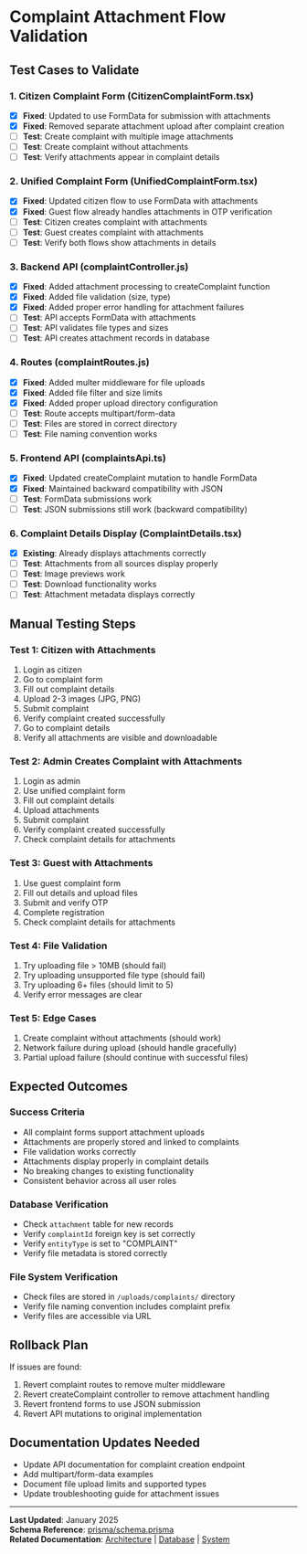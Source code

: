 # Complaint Attachment Flow Validation

## Test Cases to Validate

### 1. Citizen Complaint Form (CitizenComplaintForm.tsx)
- [x] **Fixed**: Updated to use FormData for submission with attachments
- [x] **Fixed**: Removed separate attachment upload after complaint creation
- [ ] **Test**: Create complaint with multiple image attachments
- [ ] **Test**: Create complaint without attachments
- [ ] **Test**: Verify attachments appear in complaint details

### 2. Unified Complaint Form (UnifiedComplaintForm.tsx)
- [x] **Fixed**: Updated citizen flow to use FormData with attachments
- [x] **Fixed**: Guest flow already handles attachments in OTP verification
- [ ] **Test**: Citizen creates complaint with attachments
- [ ] **Test**: Guest creates complaint with attachments
- [ ] **Test**: Verify both flows show attachments in details

### 3. Backend API (complaintController.js)
- [x] **Fixed**: Added attachment processing to createComplaint function
- [x] **Fixed**: Added file validation (size, type)
- [x] **Fixed**: Added proper error handling for attachment failures
- [ ] **Test**: API accepts FormData with attachments
- [ ] **Test**: API validates file types and sizes
- [ ] **Test**: API creates attachment records in database

### 4. Routes (complaintRoutes.js)
- [x] **Fixed**: Added multer middleware for file uploads
- [x] **Fixed**: Added file filter and size limits
- [x] **Fixed**: Added proper upload directory configuration
- [ ] **Test**: Route accepts multipart/form-data
- [ ] **Test**: Files are stored in correct directory
- [ ] **Test**: File naming convention works

### 5. Frontend API (complaintsApi.ts)
- [x] **Fixed**: Updated createComplaint mutation to handle FormData
- [x] **Fixed**: Maintained backward compatibility with JSON
- [ ] **Test**: FormData submissions work
- [ ] **Test**: JSON submissions still work (backward compatibility)

### 6. Complaint Details Display (ComplaintDetails.tsx)
- [x] **Existing**: Already displays attachments correctly
- [ ] **Test**: Attachments from all sources display properly
- [ ] **Test**: Image previews work
- [ ] **Test**: Download functionality works
- [ ] **Test**: Attachment metadata displays correctly

## Manual Testing Steps

### Test 1: Citizen with Attachments
1. Login as citizen
2. Go to complaint form
3. Fill out complaint details
4. Upload 2-3 images (JPG, PNG)
5. Submit complaint
6. Verify complaint created successfully
7. Go to complaint details
8. Verify all attachments are visible and downloadable

### Test 2: Admin Creates Complaint with Attachments
1. Login as admin
2. Use unified complaint form
3. Fill out complaint details
4. Upload attachments
5. Submit complaint
6. Verify complaint created successfully
7. Check complaint details for attachments

### Test 3: Guest with Attachments
1. Use guest complaint form
2. Fill out details and upload files
3. Submit and verify OTP
4. Complete registration
5. Check complaint details for attachments

### Test 4: File Validation
1. Try uploading file > 10MB (should fail)
2. Try uploading unsupported file type (should fail)
3. Try uploading 6+ files (should limit to 5)
4. Verify error messages are clear

### Test 5: Edge Cases
1. Create complaint without attachments (should work)
2. Network failure during upload (should handle gracefully)
3. Partial upload failure (should continue with successful files)

## Expected Outcomes

### Success Criteria
- All complaint forms support attachment uploads
- Attachments are properly stored and linked to complaints
- File validation works correctly
- Attachments display properly in complaint details
- No breaking changes to existing functionality
- Consistent behavior across all user roles

### Database Verification
- Check `attachment` table for new records
- Verify `complaintId` foreign key is set correctly
- Verify `entityType` is set to "COMPLAINT"
- Verify file metadata is stored correctly

### File System Verification
- Check files are stored in `/uploads/complaints/` directory
- Verify file naming convention includes complaint prefix
- Verify files are accessible via URL

## Rollback Plan
If issues are found:
1. Revert complaint routes to remove multer middleware
2. Revert createComplaint controller to remove attachment handling
3. Revert frontend forms to use JSON submission
4. Revert API mutations to original implementation

## Documentation Updates Needed
- Update API documentation for complaint creation endpoint
- Add multipart/form-data examples
- Document file upload limits and supported types
- Update troubleshooting guide for attachment issues

---

**Last Updated**: January 2025  
**Schema Reference**: [prisma/schema.prisma](../../prisma/schema.prisma)  
**Related Documentation**: [Architecture](../architecture/README.md) | [Database](../database/README.md) | [System](../system/README.md)